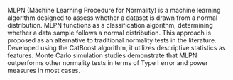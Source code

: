 MLPN (Machine Learning Procedure for Normality) is a machine learning algorithm designed to assess whether a dataset is drawn from a normal distribution. 
MLPN functions as a classification algorithm, determining whether a data sample follows a normal distribution. 
This approach is proposed as an alternative to traditional normality tests in the literature. 
Developed using the CatBoost algorithm, it utilizes descriptive statistics as features. 
Monte Carlo simulation studies demonstrate that MLPN outperforms other normality tests in terms of Type I error and power measures in most cases.
